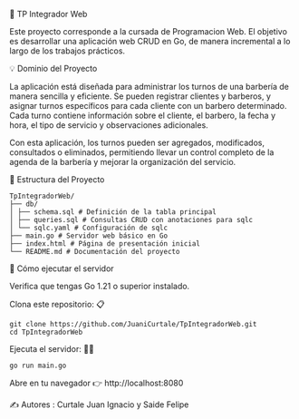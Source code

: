 📌 TP Integrador Web

Este proyecto corresponde a la cursada de Programacion Web.
El objetivo es desarrollar una aplicación web CRUD en Go, de manera incremental a lo largo de los trabajos prácticos.

💡 Dominio del Proyecto

La aplicación está diseñada para administrar los turnos de una barbería de manera sencilla y eficiente.
Se pueden registrar clientes y barberos, y asignar turnos específicos para cada cliente con un barbero determinado. Cada turno contiene información sobre el cliente, el barbero, la fecha y hora, el tipo de servicio y observaciones adicionales.

Con esta aplicación, los turnos pueden ser agregados, modificados, consultados o eliminados, permitiendo llevar un control completo de la agenda de la barbería y mejorar la organización del servicio.

📂 Estructura del Proyecto
```
TpIntegradorWeb/
├── db/
│ ├── schema.sql # Definición de la tabla principal
│ ├── queries.sql # Consultas CRUD con anotaciones para sqlc
│ └── sqlc.yaml # Configuración de sqlc
├── main.go # Servidor web básico en Go
├── index.html # Página de presentación inicial
└── README.md # Documentación del proyecto
```
🚀 Cómo ejecutar el servidor

Verifica que tengas Go 1.21 o superior instalado.

Clona este repositorio: 📋
```
git clone https://github.com/JuaniCurtale/TpIntegradorWeb.git
cd TpIntegradorWeb
```
Ejecuta el servidor: 🧑‍💻
```
go run main.go
```

Abre en tu navegador 👉 http://localhost:8080

✍️ Autores : Curtale Juan Ignacio y Saide Felipe
